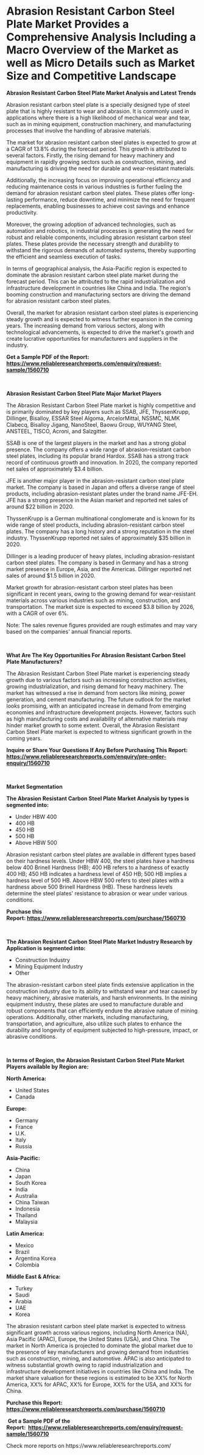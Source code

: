 <p><h1>Abrasion Resistant Carbon Steel Plate Market Provides a Comprehensive Analysis Including a Macro Overview of the Market as well as Micro Details such as Market Size and Competitive Landscape</h1></p><p><strong>Abrasion Resistant Carbon Steel Plate Market Analysis and Latest Trends</strong></p>
<p><p>Abrasion resistant carbon steel plate is a specially designed type of steel plate that is highly resistant to wear and abrasion. It is commonly used in applications where there is a high likelihood of mechanical wear and tear, such as in mining equipment, construction machinery, and manufacturing processes that involve the handling of abrasive materials.</p><p>The market for abrasion resistant carbon steel plates is expected to grow at a CAGR of 13.8% during the forecast period. This growth is attributed to several factors. Firstly, the rising demand for heavy machinery and equipment in rapidly growing sectors such as construction, mining, and manufacturing is driving the need for durable and wear-resistant materials.</p><p>Additionally, the increasing focus on improving operational efficiency and reducing maintenance costs in various industries is further fueling the demand for abrasion resistant carbon steel plates. These plates offer long-lasting performance, reduce downtime, and minimize the need for frequent replacements, enabling businesses to achieve cost savings and enhance productivity.</p><p>Moreover, the growing adoption of advanced technologies, such as automation and robotics, in industrial processes is generating the need for robust and reliable components, including abrasion resistant carbon steel plates. These plates provide the necessary strength and durability to withstand the rigorous demands of automated systems, thereby supporting the efficient and seamless execution of tasks.</p><p>In terms of geographical analysis, the Asia-Pacific region is expected to dominate the abrasion resistant carbon steel plate market during the forecast period. This can be attributed to the rapid industrialization and infrastructure development in countries like China and India. The region's booming construction and manufacturing sectors are driving the demand for abrasion resistant carbon steel plates.</p><p>Overall, the market for abrasion resistant carbon steel plates is experiencing steady growth and is expected to witness further expansion in the coming years. The increasing demand from various sectors, along with technological advancements, is expected to drive the market's growth and create lucrative opportunities for manufacturers and suppliers in the industry.</p></p>
<p><strong>Get a Sample PDF of the Report:&nbsp; <a href="https://www.reliableresearchreports.com/enquiry/request-sample/1560710">https://www.reliableresearchreports.com/enquiry/request-sample/1560710</a></strong></p>
<p>&nbsp;</p>
<p><strong>Abrasion Resistant Carbon Steel Plate Major Market Players</strong></p>
<p><p>The Abrasion Resistant Carbon Steel Plate market is highly competitive and is primarily dominated by key players such as SSAB, JFE, ThyssenKrupp, Dillinger, Bisalloy, ESSAR Steel Algoma, ArcelorMittal, NSSMC, NLMK Clabecq, Bisalloy Jigang, NanoSteel, Baowu Group, WUYANG Steel, ANSTEEL, TISCO, Acroni, and Salzgitter.</p><p>SSAB is one of the largest players in the market and has a strong global presence. The company offers a wide range of abrasion-resistant carbon steel plates, including its popular brand Hardox. SSAB has a strong track record of continuous growth and innovation. In 2020, the company reported net sales of approximately $3.4 billion.</p><p>JFE is another major player in the abrasion-resistant carbon steel plate market. The company is based in Japan and offers a diverse range of steel products, including abrasion-resistant plates under the brand name JFE-EH. JFE has a strong presence in the Asian market and reported net sales of around $22 billion in 2020.</p><p>ThyssenKrupp is a German multinational conglomerate and is known for its wide range of steel products, including abrasion-resistant carbon steel plates. The company has a long history and a strong reputation in the steel industry. ThyssenKrupp reported net sales of approximately $35 billion in 2020.</p><p>Dillinger is a leading producer of heavy plates, including abrasion-resistant carbon steel plates. The company is based in Germany and has a strong market presence in Europe, Asia, and the Americas. Dillinger reported net sales of around $1.5 billion in 2020.</p><p>Market growth for abrasion-resistant carbon steel plates has been significant in recent years, owing to the growing demand for wear-resistant materials across various industries such as mining, construction, and transportation. The market size is expected to exceed $3.8 billion by 2026, with a CAGR of over 6%.</p><p>Note: The sales revenue figures provided are rough estimates and may vary based on the companies' annual financial reports.</p></p>
<p>&nbsp;</p>
<p><strong>What Are The Key Opportunities For Abrasion Resistant Carbon Steel Plate Manufacturers?</strong></p>
<p><p>The Abrasion Resistant Carbon Steel Plate market is experiencing steady growth due to various factors such as increasing construction activities, growing industrialization, and rising demand for heavy machinery. The market has witnessed a rise in demand from sectors like mining, power generation, and cement manufacturing. The future outlook for the market looks promising, with an anticipated increase in demand from emerging economies and infrastructure development projects. However, factors such as high manufacturing costs and availability of alternative materials may hinder market growth to some extent. Overall, the Abrasion Resistant Carbon Steel Plate market is expected to witness significant growth in the coming years.</p></p>
<p><strong>Inquire or Share Your Questions If Any Before Purchasing This Report: <a href="https://www.reliableresearchreports.com/enquiry/pre-order-enquiry/1560710">https://www.reliableresearchreports.com/enquiry/pre-order-enquiry/1560710</a></strong></p>
<p>&nbsp;</p>
<p><strong>Market Segmentation</strong></p>
<p><strong>The Abrasion Resistant Carbon Steel Plate Market Analysis by types is segmented into:</strong></p>
<p><ul><li>Under HBW 400</li><li>400 HB</li><li>450 HB</li><li>500 HB</li><li>Above HBW 500</li></ul></p>
<p><p>Abrasion resistant carbon steel plates are available in different types based on their hardness levels. Under HBW 400, the steel plates have a hardness below 400 Brinell Hardness (HB); 400 HB refers to a hardness of exactly 400 HB; 450 HB indicates a hardness level of 450 HB; 500 HB implies a hardness level of 500 HB. Above HBW 500 refers to steel plates with a hardness above 500 Brinell Hardness (HB). These hardness levels determine the steel plates' resistance to abrasion or wear under various conditions.</p></p>
<p><strong>Purchase this Report:&nbsp;<a href="https://www.reliableresearchreports.com/purchase/1560710">https://www.reliableresearchreports.com/purchase/1560710</a></strong></p>
<p>&nbsp;</p>
<p><strong>The Abrasion Resistant Carbon Steel Plate Market Industry Research by Application is segmented into:</strong></p>
<p><ul><li>Construction Industry</li><li>Mining Equipment Industry</li><li>Other</li></ul></p>
<p><p>The abrasion-resistant carbon steel plate finds extensive application in the construction industry due to its ability to withstand wear and tear caused by heavy machinery, abrasive materials, and harsh environments. In the mining equipment industry, these plates are used to manufacture durable and robust components that can efficiently endure the abrasive nature of mining operations. Additionally, other markets, including manufacturing, transportation, and agriculture, also utilize such plates to enhance the durability and longevity of equipment subjected to high-pressure, impact, or abrasive conditions.</p></p>
<p>&nbsp;</p>
<p><strong>In terms of Region, the Abrasion Resistant Carbon Steel Plate Market Players available by Region are:</strong></p>
<p>
    <p> <strong> North America: </strong>
        <ul>
            <li>United States</li>
            <li>Canada</li>
        </ul>
        </p> 
    <p> <strong> Europe: </strong>
        <ul>
            <li>Germany</li>
            <li>France</li>
            <li>U.K.</li>
            <li>Italy</li>
            <li>Russia</li>
        </ul>
        </p> 
    <p> <strong> Asia-Pacific: </strong>
        <ul>
            <li>China</li>
            <li>Japan</li>
            <li>South Korea</li>
            <li>India</li>
            <li>Australia</li>
            <li>China Taiwan</li>
            <li>Indonesia</li>
            <li>Thailand</li>
            <li>Malaysia</li>
        </ul>
        </p> 
    <p> <strong> Latin America: </strong>
        <ul>
            <li>Mexico</li>
            <li>Brazil</li>
            <li>Argentina Korea</li>
            <li>Colombia</li>
        </ul>
        </p> 
    <p> <strong> Middle East & Africa: </strong>
        <ul>
            <li>Turkey</li>
            <li>Saudi</li>
            <li>Arabia</li>
            <li>UAE</li>
            <li>Korea</li>
        </ul>
    </p>
    </p>
<p><p>The abrasion resistant carbon steel plate market is expected to witness significant growth across various regions, including North America (NA), Asia Pacific (APAC), Europe, the United States (USA), and China. The market in North America is projected to dominate the global market due to the presence of key manufacturers and growing demand from industries such as construction, mining, and automotive. APAC is also anticipated to witness substantial growth owing to rapid industrialization and infrastructure development initiatives in countries like China and India. The market share valuation for these regions is estimated to be XX% for North America, XX% for APAC, XX% for Europe, XX% for the USA, and XX% for China.</p></p>
<p><strong>Purchase this Report: <a href="https://www.reliableresearchreports.com/purchase/1560710">https://www.reliableresearchreports.com/purchase/1560710</a></strong></p>
<p>&nbsp;<strong>Get a Sample PDF of the Report:&nbsp;&nbsp;<a href="https://www.reliableresearchreports.com/enquiry/request-sample/1560710">https://www.reliableresearchreports.com/enquiry/request-sample/1560710</a></strong></p>
<p><strong></strong></p>
<p>Check more reports on https://www.reliableresearchreports.com/</p>